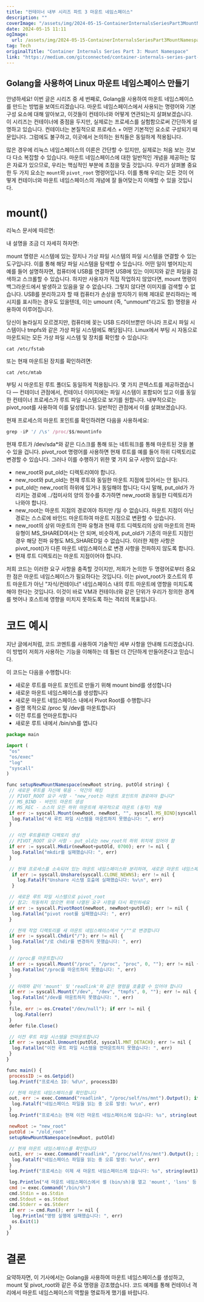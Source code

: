 ```yaml
---
title: "컨테이너 내부 시리즈 파트 3 마운트 네임스페이스"
description: ""
coverImage: "/assets/img/2024-05-15-ContainerInternalsSeriesPart3MountNamespace_0.png"
date: 2024-05-15 11:11
ogImage: 
  url: /assets/img/2024-05-15-ContainerInternalsSeriesPart3MountNamespace_0.png
tag: Tech
originalTitle: "Container Internals Series Part 3: Mount Namespace"
link: "https://medium.com/gitconnected/container-internals-series-part-3-mount-namespace-4b3206709ab8"
---
```



## Golang을 사용하여 Linux 마운트 네임스페이스 만들기

안녕하세요! 이번 글은 시리즈 중 세 번째로, Golang을 사용하여 마운트 네임스페이스를 만드는 방법을 보여드리겠습니다. 마운트 네임스페이스에서 사용되는 명령어와 기본 구성 요소에 대해 알아보고, 이것들이 컨테이너와 어떻게 연관되는지 살펴보겠습니다. 이 시리즈는 컨테이너에 중점을 두지만, 실제로는 프로세스를 실험함으로써 간단하게 설명하고 있습니다. 컨테이너는 본질적으로 프로세스 + 어떤 기본적인 요소로 구성되기 때문입니다. 그럼에도 불구하고, 이곳에서 논의하는 원칙들은 동일하게 적용됩니다.

많은 경우에 리눅스 네임스페이스의 이론은 간단할 수 있지만, 실제로는 처음 보는 것보다 다소 복잡할 수 있습니다. 마운트 네임스페이스에 대한 일반적인 개념을 제공하는 많은 자료가 있으므로, 우리는 핵심적인 부분에 초점을 맞출 것입니다. 우리가 살펴볼 중요한 두 가지 요소는 `mount`와 `pivot_root` 명령어입니다. 이를 통해 우리는 모든 것이 어떻게 컨테이너와 마운트 네임스페이스의 개념에 잘 들어맞는지 이해할 수 있을 것입니다.



# mount()

리눅스 문서에 따르면:

내 설명을 조금 더 자세히 하자면:

mount 명령은 시스템에 있는 장치나 가상 파일 시스템의 파일 시스템을 연결할 수 있는 도구입니다. 이를 통해 해당 파일 시스템을 탐색할 수 있습니다. 어떤 일이 벌어지는지 예를 들어 설명하자면, 컴퓨터에 USB를 연결하면 USB에 있는 이미지와 같은 파일을 검색하고 스크롤할 수 있습니다. 하지만 사용자가 직접 작업하지 않았다면, mount 명령이 백그라운드에서 발생하고 있음을 알 수 없습니다. 그렇지 않다면 이미지를 검색할 수 없습니다. USB를 분리하고자 할 때 컴퓨터가 손상을 방지하기 위해 제대로 분리하라는 메시지를 표시하는 경우도 있을텐데, 이는 umount (즉, "unmount"라고도 함) 명령을 사용하여 이루어집니다.



당신이 놀라실지 모르겠지만, 컴퓨터에 꽂는 USB 드라이브뿐만 아니라 프로시 파일 시스템이나 tmpfs와 같은 가상 파일 시스템에도 해당됩니다. Linux에서 부팅 시 자동으로 마운트되는 모든 가상 파일 시스템 및 장치를 확인할 수 있습니다:

```shell
cat /etc/fstab
```

또는 현재 마운트된 장치를 확인하려면:

```shell
cat /etc/mtab
```



부팅 시 마운트된 루트 폴더도 동일하게 적용됩니다. 몇 가지 콘텍스트를 제공하겠습니다 — 컨테이너 관점에서, 컨테이너 이미지에는 파일 시스템이 포함되어 있고 이를 동일한 컨테이너 프로세스가 루트 파일 시스템으로 보기를 원합니다. 내부적으로는 pivot_root를 사용하여 이를 달성합니다. 일반적인 관점에서 이를 살펴보겠습니다.



현재 프로세스의 마운트 포인트를 확인하려면 다음을 사용하세요:

```js
grep -iP '/ /\s' /proc/$$/mountinfo
```

현재 루트가 /dev/sda*와 같은 디스크를 통해 또는 네트워크를 통해 마운트된 것을 볼 수 있을 겁니다. pivot_root 명령어를 사용하면 현재 루트를 예를 들어 하위 디렉토리로 변경할 수 있습니다. 그러나 이를 수행하기 위한 몇 가지 요구 사항이 있습니다:

- new_root와 put_old는 디렉토리여야 합니다.
- new_root와 put_old는 현재 루트와 동일한 마운트 지점에 있어서는 안 됩니다.
- put_old는 new_root의 하위에 있거나 동일해야 합니다; 다시 말해, put_old가 가리키는 경로에 ../접미사의 양의 정수를 추가하면 new_root와 동일한 디렉토리가 나와야 합니다.
- new_root는 마운트 지점의 경로여야 하지만 /일 수 없습니다. 마운트 지점이 아닌 경로는 스스로에 바인드 마운트하여 마운트 지점으로 변환할 수 있습니다.
- new_root의 상위 마운트의 전파 유형과 현재 루트 디렉토리의 상위 마운트의 전파 유형이 MS_SHARED여서는 안 되며, 비슷하게, put_old가 기존의 마운트 지점인 경우 해당 전파 유형도 MS_SHARED일 수 없습니다. 이러한 제한 사항은 pivot_root()가 다른 마운트 네임스페이스로 변경 사항을 전파하지 않도록 합니다.
- 현재 루트 디렉토리는 마운트 지점이어야 합니다.



저희 코드는 이러한 요구 사항을 충족할 것이지만, 저희가 논의한 두 명령어로부터 중요한 점은 마운트 네임스페이스가 필요하다는 것입니다. 이는 pivot_root가 호스트의 루트 마운트가 아닌 "자식/컨테이너" 네임스페이스 내의 루트 마운트에 영향을 미치도록 해야 한다는 것입니다. 이것이 바로 VM과 컨테이너와 같은 단위가 우리가 정의한 경계를 벗어나 호스트에 영향을 미치지 못하도록 하는 격리의 목표입니다.

# 코드 예시

지난 글에서처럼, 코드 코멘트를 사용하여 기술적인 세부 사항을 안내해 드리겠습니다. 이 방법이 저희가 사용하는 기능을 이해하는 데 훨씬 더 간단하게 만들어준다고 믿습니다.

이 코드는 다음을 수행합니다:



- 새로운 루트를 마운트 포인트로 만들기 위해 mount bind를 생성합니다
- 새로운 마운트 네임스페이스를 생성합니다
- 새로운 마운트 네임스페이스 내에서 Pivot Root를 수행합니다
- 증명 목적으로 /proc 및 /dev를 마운트합니다
- 이전 루트를 언마운트합니다
- 새로운 루트 내에서 /bin/sh를 엽니다

```js
package main

import (
 "os"
 "os/exec"
 "log"
 "syscall"
)

func setupNewMountNamespace(newRoot string, putOld string) {
 // 새로운 루트를 자신에 묶음 - 약간의 해킹
 // PIVOT_ROOT 요구 사항 - "new_root는 마운트 포인트의 경로여야 합니다"
 // MS_BIND - 바인드 마운트 생성
 // MS_REC - 소스의 모든 하위 마운트에 재귀적으로 마운트 (동작) 적용
 if err := syscall.Mount(newRoot, newRoot, "", syscall.MS_BIND|syscall.MS_REC, ""); err != nil {
  log.Fatalln("새 루트 파일 시스템을 마운트하지 못했습니다: ", err)
 }

 // 이전 루트를위한 디렉토리 생성
 // PIVOT_ROOT 요구 사항 - put_old는 new_root의 하위 위치에 있어야 함
 if err := syscall.Mkdir(newRoot+putOld, 0700); err != nil {
  log.Fatalln("mkdir를 실패했습니다: ", err)
 }

 // 현재 프로세스를 소속되어 있는 마운트 네임스페이스와 분리하며, 새로운 마운트 네임스페이스를 생성합니다
  if err := syscall.Unshare(syscall.CLONE_NEWNS); err != nil {
    log.Fatalf("Unshare 시스템 호출에 실패했습니다: %v\n", err)
  }

 // 새로운 루트 파일 시스템으로 pivot_root
 // 참고: 작동하지 않으면 위에 나열된 요구 사항을 다시 확인하세요
 if err := syscall.PivotRoot(newRoot, newRoot+putOld); err != nil {
  log.Fatalln("pivot root를 실패했습니다: ", err)
 }

 // 현재 작업 디렉토리를 새 마운트 네임스페이스에서 "/""로 변경합니다
 if err := syscall.Chdir("/"); err != nil {
  log.Fatalln("/로 chdir를 변경하지 못했습니다: ", err)
 }

 // /proc를 마운트합니다
 if err := syscall.Mount("/proc", "/proc", "proc", 0, ""); err != nil {
  log.Fatalln("/proc를 마운트하지 못했습니다: ", err)
 }

 // 아래와 같이 'mount' 및 'readlink'와 같은 명령을 호출할 수 있어야 합니다
 if err := syscall.Mount("/dev", "/dev", "tmpfs", 0, ""); err != nil {
  log.Fatalln("/dev를 마운트하지 못했습니다: ", err)
 }
 file, err := os.Create("/dev/null"); if err != nil {
   log.Fatal(err)
 }
 defer file.Close()

 // 이전 루트 파일 시스템을 언마운트합니다
 if err := syscall.Unmount(putOld, syscall.MNT_DETACH); err != nil {
  log.Fatalln("이전 루트 파일 시스템을 언마운트하지 못했습니다: ", err)
 }
}

func main() {
 processID := os.Getpid()
 log.Printf("프로세스 ID: %d\n", processID)

 // 현재 마운트 네임스페이스를 확인합니다
 out, err := exec.Command("readlink", "/proc/self/ns/mnt").Output(); if err != nil {
  log.Fatalf("네임스페이스 파일을 읽는 중 오류 발생: %v\n", err)
 }
 log.Printf("프로세스는 현재 이전 마운트 네임스페이스에 있습니다: %s", string(out))

 newRoot := "new_root"
 putOld := "/old_root"
 setupNewMountNamespace(newRoot, putOld)

 // 현재 마운트 네임스페이스를 확인합니다
 out1, err := exec.Command("readlink", "/proc/self/ns/mnt").Output(); if err != nil {
  log.Fatalf("네임스페이스 파일을 읽는 중 오류 발생: %v\n", err)
 }
 log.Printf("프로세스는 이제 새 마운트 네임스페이스에 있습니다: %s", string(out1))

 log.Println("새 마운트 네임스페이스에서 셸 (bin/sh)을 열고 'mount', 'lsns' 등 명령을 실행합니다.")
 cmd := exec.Command("/bin/sh")
 cmd.Stdin = os.Stdin
 cmd.Stdout = os.Stdout
 cmd.Stderr = os.Stderr
 if err := cmd.Run(); err != nil {
  log.Println("명령 실행에 실패했습니다: ", err)
  os.Exit(1)
 }
}
```

# 결론

요약하자면, 이 기사에서는 Golang을 사용하여 마운트 네임스페이스를 생성하고, mount 및 pivot_root와 같은 주요 명령을 강조했습니다. 코드 예제를 통해 컨테이너 격리에서 마운트 네임스페이스의 역할을 명료하게 했기를 바랍니다.
